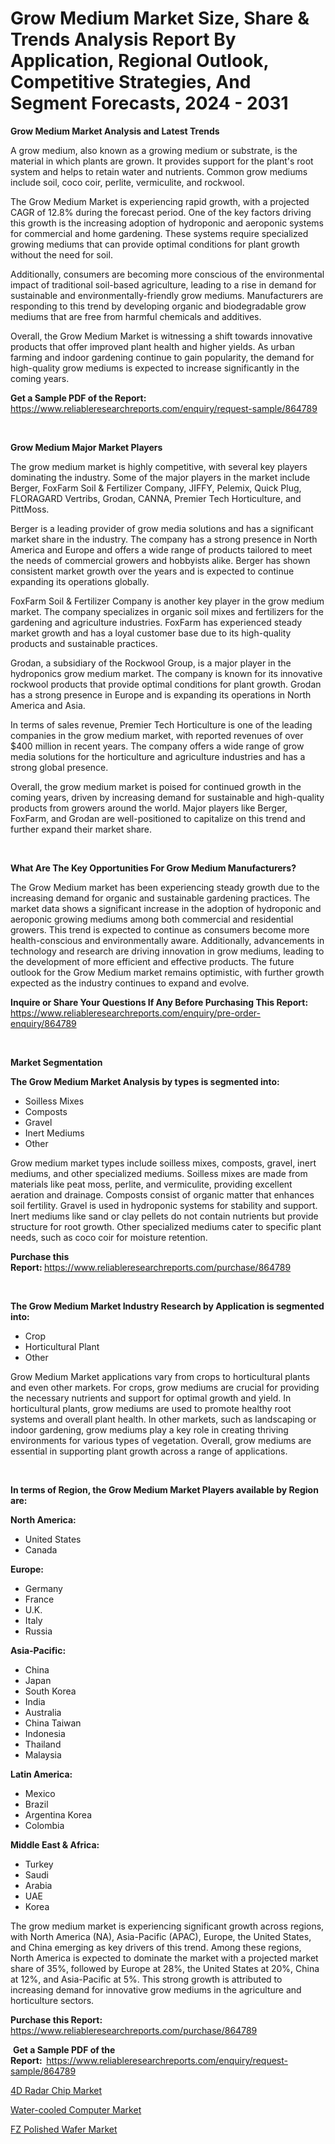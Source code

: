 <p><h1>Grow Medium Market Size, Share & Trends Analysis Report By Application, Regional Outlook, Competitive Strategies, And Segment Forecasts, 2024 - 2031</h1></p><p><strong>Grow Medium Market Analysis and Latest Trends</strong></p>
<p><p>A grow medium, also known as a growing medium or substrate, is the material in which plants are grown. It provides support for the plant's root system and helps to retain water and nutrients. Common grow mediums include soil, coco coir, perlite, vermiculite, and rockwool.</p><p>The Grow Medium Market is experiencing rapid growth, with a projected CAGR of 12.8% during the forecast period. One of the key factors driving this growth is the increasing adoption of hydroponic and aeroponic systems for commercial and home gardening. These systems require specialized growing mediums that can provide optimal conditions for plant growth without the need for soil.</p><p>Additionally, consumers are becoming more conscious of the environmental impact of traditional soil-based agriculture, leading to a rise in demand for sustainable and environmentally-friendly grow mediums. Manufacturers are responding to this trend by developing organic and biodegradable grow mediums that are free from harmful chemicals and additives.</p><p>Overall, the Grow Medium Market is witnessing a shift towards innovative products that offer improved plant health and higher yields. As urban farming and indoor gardening continue to gain popularity, the demand for high-quality grow mediums is expected to increase significantly in the coming years.</p></p>
<p><strong>Get a Sample PDF of the Report:&nbsp;</strong> <a href="https://www.reliableresearchreports.com/enquiry/request-sample/864789">https://www.reliableresearchreports.com/enquiry/request-sample/864789</a></p>
<p>&nbsp;</p>
<p><strong>Grow Medium Major Market Players</strong></p>
<p><p>The grow medium market is highly competitive, with several key players dominating the industry. Some of the major players in the market include Berger, FoxFarm Soil & Fertilizer Company, JIFFY, Pelemix, Quick Plug, FLORAGARD Vertribs, Grodan, CANNA, Premier Tech Horticulture, and PittMoss.</p><p>Berger is a leading provider of grow media solutions and has a significant market share in the industry. The company has a strong presence in North America and Europe and offers a wide range of products tailored to meet the needs of commercial growers and hobbyists alike. Berger has shown consistent market growth over the years and is expected to continue expanding its operations globally.</p><p>FoxFarm Soil & Fertilizer Company is another key player in the grow medium market. The company specializes in organic soil mixes and fertilizers for the gardening and agriculture industries. FoxFarm has experienced steady market growth and has a loyal customer base due to its high-quality products and sustainable practices.</p><p>Grodan, a subsidiary of the Rockwool Group, is a major player in the hydroponics grow medium market. The company is known for its innovative rockwool products that provide optimal conditions for plant growth. Grodan has a strong presence in Europe and is expanding its operations in North America and Asia.</p><p>In terms of sales revenue, Premier Tech Horticulture is one of the leading companies in the grow medium market, with reported revenues of over $400 million in recent years. The company offers a wide range of grow media solutions for the horticulture and agriculture industries and has a strong global presence.</p><p>Overall, the grow medium market is poised for continued growth in the coming years, driven by increasing demand for sustainable and high-quality products from growers around the world. Major players like Berger, FoxFarm, and Grodan are well-positioned to capitalize on this trend and further expand their market share.</p></p>
<p>&nbsp;</p>
<p><strong>What Are The Key Opportunities For Grow Medium Manufacturers?</strong></p>
<p><p>The Grow Medium market has been experiencing steady growth due to the increasing demand for organic and sustainable gardening practices. The market data shows a significant increase in the adoption of hydroponic and aeroponic growing mediums among both commercial and residential growers. This trend is expected to continue as consumers become more health-conscious and environmentally aware. Additionally, advancements in technology and research are driving innovation in grow mediums, leading to the development of more efficient and effective products. The future outlook for the Grow Medium market remains optimistic, with further growth expected as the industry continues to expand and evolve.</p></p>
<p><strong>Inquire or Share Your Questions If Any Before Purchasing This Report:</strong> <a href="https://www.reliableresearchreports.com/enquiry/pre-order-enquiry/864789">https://www.reliableresearchreports.com/enquiry/pre-order-enquiry/864789</a></p>
<p>&nbsp;</p>
<p><strong>Market Segmentation</strong></p>
<p><strong>The Grow Medium Market Analysis by types is segmented into:</strong></p>
<p><ul><li>Soilless Mixes</li><li>Composts</li><li>Gravel</li><li>Inert Mediums</li><li>Other</li></ul></p>
<p><p>Grow medium market types include soilless mixes, composts, gravel, inert mediums, and other specialized mediums. Soilless mixes are made from materials like peat moss, perlite, and vermiculite, providing excellent aeration and drainage. Composts consist of organic matter that enhances soil fertility. Gravel is used in hydroponic systems for stability and support. Inert mediums like sand or clay pellets do not contain nutrients but provide structure for root growth. Other specialized mediums cater to specific plant needs, such as coco coir for moisture retention.</p></p>
<p><strong>Purchase this Report:&nbsp;</strong><a href="https://www.reliableresearchreports.com/purchase/864789">https://www.reliableresearchreports.com/purchase/864789</a></p>
<p>&nbsp;</p>
<p><strong>The Grow Medium Market Industry Research by Application is segmented into:</strong></p>
<p><ul><li>Crop</li><li>Horticultural Plant</li><li>Other</li></ul></p>
<p><p>Grow Medium Market applications vary from crops to horticultural plants and even other markets. For crops, grow mediums are crucial for providing the necessary nutrients and support for optimal growth and yield. In horticultural plants, grow mediums are used to promote healthy root systems and overall plant health. In other markets, such as landscaping or indoor gardening, grow mediums play a key role in creating thriving environments for various types of vegetation. Overall, grow mediums are essential in supporting plant growth across a range of applications.</p></p>
<p>&nbsp;</p>
<p><strong>In terms of Region, the Grow Medium Market Players available by Region are:</strong></p>
<p>
    <p> <strong> North America: </strong>
        <ul>
            <li>United States</li>
            <li>Canada</li>
        </ul>
        </p> 
    <p> <strong> Europe: </strong>
        <ul>
            <li>Germany</li>
            <li>France</li>
            <li>U.K.</li>
            <li>Italy</li>
            <li>Russia</li>
        </ul>
        </p> 
    <p> <strong> Asia-Pacific: </strong>
        <ul>
            <li>China</li>
            <li>Japan</li>
            <li>South Korea</li>
            <li>India</li>
            <li>Australia</li>
            <li>China Taiwan</li>
            <li>Indonesia</li>
            <li>Thailand</li>
            <li>Malaysia</li>
        </ul>
        </p> 
    <p> <strong> Latin America: </strong>
        <ul>
            <li>Mexico</li>
            <li>Brazil</li>
            <li>Argentina Korea</li>
            <li>Colombia</li>
        </ul>
        </p> 
    <p> <strong> Middle East & Africa: </strong>
        <ul>
            <li>Turkey</li>
            <li>Saudi</li>
            <li>Arabia</li>
            <li>UAE</li>
            <li>Korea</li>
        </ul>
    </p>
    </p>
<p><p>The grow medium market is experiencing significant growth across regions, with North America (NA), Asia-Pacific (APAC), Europe, the United States, and China emerging as key drivers of this trend. Among these regions, North America is expected to dominate the market with a projected market share of 35%, followed by Europe at 28%, the United States at 20%, China at 12%, and Asia-Pacific at 5%. This strong growth is attributed to increasing demand for innovative grow mediums in the agriculture and horticulture sectors.</p></p>
<p><strong>Purchase this Report: </strong><a href="https://www.reliableresearchreports.com/purchase/864789">https://www.reliableresearchreports.com/purchase/864789</a></p>
<p>&nbsp;<strong>Get a Sample PDF of the Report:&nbsp;&nbsp;</strong><a href="https://www.reliableresearchreports.com/enquiry/request-sample/864789">https://www.reliableresearchreports.com/enquiry/request-sample/864789</a></p>
<p><strong></strong></p>
<p><p><a href="https://view.publitas.com/reportprime-1/4d-radar-chip-market-research-report-provides-critical-insights-that-can-help-shape-business-development-and-investment-strategies/">4D Radar Chip Market</a></p><p><a href="https://view.publitas.com/reportprime-1/water-cooled-computer-market-research-report-reveals-the-latest-trends-and-opportunities-of-this-market-for-period-from-2024-2031/">Water-cooled Computer Market</a></p><p><a href="https://view.publitas.com/reportprime-1/fz-polished-wafer-market-size-and-growth-market-segmentation-regional-and-country-breakdowns-and-market-trends-for-period-from-2024-2031/">FZ Polished Wafer Market</a></p></p>